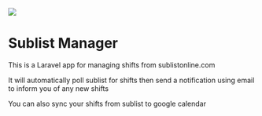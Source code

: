 ![](https://travis-ci.org/turtles2/Sublist-Manager.svg?branch=master)

# Sublist Manager

This is a Laravel app for managing shifts from sublistonline.com

It will automatically poll sublist for shifts then send a notification using email to inform you of any new shifts

You can also sync your shifts from sublist to google calendar
